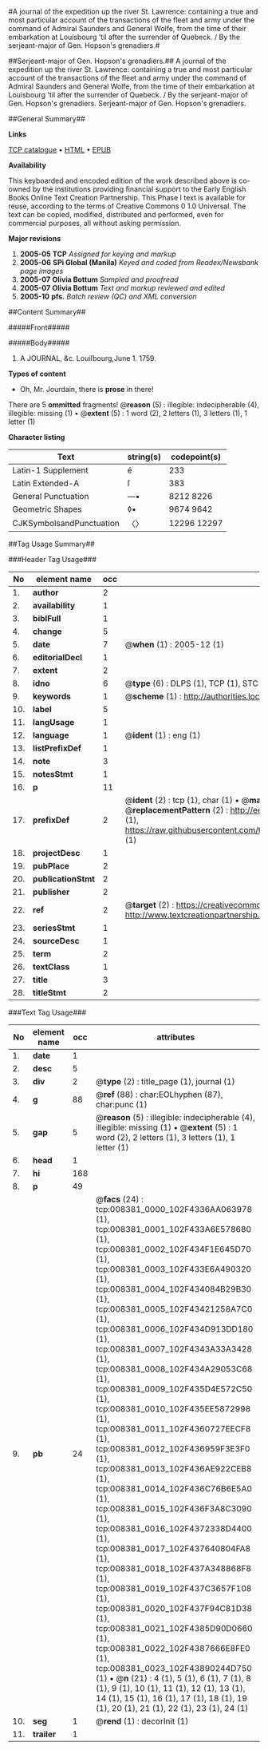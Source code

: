 #A journal of the expedition up the river St. Lawrence: containing a true and most particular account of the transactions of the fleet and army under the command of Admiral Saunders and General Wolfe, from the time of their embarkation at Louisbourg 'til after the surrender of Quebeck. / By the serjeant-major of Gen. Hopson's grenadiers.#

##Serjeant-major of Gen. Hopson's grenadiers.##
A journal of the expedition up the river St. Lawrence: containing a true and most particular account of the transactions of the fleet and army under the command of Admiral Saunders and General Wolfe, from the time of their embarkation at Louisbourg 'til after the surrender of Quebeck. / By the serjeant-major of Gen. Hopson's grenadiers.
Serjeant-major of Gen. Hopson's grenadiers.

##General Summary##

**Links**

[TCP catalogue](http://www.ota.ox.ac.uk/tcp/)  • 
[HTML](http://tei.it.ox.ac.uk/tcp/Texts-HTML/free/N06/N06606.html)  • 
[EPUB](http://tei.it.ox.ac.uk/tcp/Texts-EPUB/free/N06/N06606.epub)

**Availability**

This keyboarded and encoded edition of the
	       work described above is co-owned by the institutions
	       providing financial support to the Early English Books
	       Online Text Creation Partnership. This Phase I text is
	       available for reuse, according to the terms of Creative
	       Commons 0 1.0 Universal. The text can be copied,
	       modified, distributed and performed, even for
	       commercial purposes, all without asking permission.

**Major revisions**

1. __2005-05__ __TCP__ *Assigned for keying and markup*
1. __2005-06__ __SPi Global (Manila)__ *Keyed and coded from Readex/Newsbank page images*
1. __2005-07__ __Olivia Bottum__ *Sampled and proofread*
1. __2005-07__ __Olivia Bottum__ *Text and markup reviewed and edited*
1. __2005-10__ __pfs.__ *Batch review (QC) and XML conversion*

##Content Summary##

#####Front#####

#####Body#####

1. A JOURNAL, &c. Louiſbourg,June 1. 1759.

**Types of content**

  * Oh, Mr. Jourdain, there is **prose** in there!

There are 5 **ommitted** fragments! 
 @__reason__ (5) : illegible: indecipherable (4), illegible: missing (1)  •  @__extent__ (5) : 1 word (2), 2 letters (1), 3 letters (1), 1 letter (1)

**Character listing**


|Text|string(s)|codepoint(s)|
|---|---|---|
|Latin-1 Supplement|é|233|
|Latin Extended-A|ſ|383|
|General Punctuation|—•|8212 8226|
|Geometric Shapes|◊▪|9674 9642|
|CJKSymbolsandPunctuation|〈〉|12296 12297|

##Tag Usage Summary##

###Header Tag Usage###

|No|element name|occ|attributes|
|---|---|---|---|
|1.|__author__|2||
|2.|__availability__|1||
|3.|__biblFull__|1||
|4.|__change__|5||
|5.|__date__|7| @__when__ (1) : 2005-12 (1)|
|6.|__editorialDecl__|1||
|7.|__extent__|2||
|8.|__idno__|6| @__type__ (6) : DLPS (1), TCP (1), STC (1), NOTIS (1), IMAGE-SET (1), EVANS-CITATION (1)|
|9.|__keywords__|1| @__scheme__ (1) : http://authorities.loc.gov/ (1)|
|10.|__label__|5||
|11.|__langUsage__|1||
|12.|__language__|1| @__ident__ (1) : eng (1)|
|13.|__listPrefixDef__|1||
|14.|__note__|3||
|15.|__notesStmt__|1||
|16.|__p__|11||
|17.|__prefixDef__|2| @__ident__ (2) : tcp (1), char (1)  •  @__matchPattern__ (2) : ([0-9\-]+):([0-9IVX]+) (1), (.+) (1)  •  @__replacementPattern__ (2) : http://eebo.chadwyck.com/downloadtiff?vid=$1&page=$2 (1), https://raw.githubusercontent.com/textcreationpartnership/Texts/master/tcpchars.xml#$1 (1)|
|18.|__projectDesc__|1||
|19.|__pubPlace__|2||
|20.|__publicationStmt__|2||
|21.|__publisher__|2||
|22.|__ref__|2| @__target__ (2) : https://creativecommons.org/publicdomain/zero/1.0/ (1), http://www.textcreationpartnership.org/docs/. (1)|
|23.|__seriesStmt__|1||
|24.|__sourceDesc__|1||
|25.|__term__|2||
|26.|__textClass__|1||
|27.|__title__|3||
|28.|__titleStmt__|2||


###Text Tag Usage###

|No|element name|occ|attributes|
|---|---|---|---|
|1.|__date__|1||
|2.|__desc__|5||
|3.|__div__|2| @__type__ (2) : title_page (1), journal (1)|
|4.|__g__|88| @__ref__ (88) : char:EOLhyphen (87), char:punc (1)|
|5.|__gap__|5| @__reason__ (5) : illegible: indecipherable (4), illegible: missing (1)  •  @__extent__ (5) : 1 word (2), 2 letters (1), 3 letters (1), 1 letter (1)|
|6.|__head__|1||
|7.|__hi__|168||
|8.|__p__|49||
|9.|__pb__|24| @__facs__ (24) : tcp:008381_0000_102F4336AA063978 (1), tcp:008381_0001_102F433A6E578680 (1), tcp:008381_0002_102F434F1E645D70 (1), tcp:008381_0003_102F433E6A490320 (1), tcp:008381_0004_102F434084B29B30 (1), tcp:008381_0005_102F43421258A7C0 (1), tcp:008381_0006_102F434D913DD180 (1), tcp:008381_0007_102F4343A33A3428 (1), tcp:008381_0008_102F434A29053C68 (1), tcp:008381_0009_102F435D4E572C50 (1), tcp:008381_0010_102F435EE5872998 (1), tcp:008381_0011_102F4360727EECF8 (1), tcp:008381_0012_102F436959F3E3F0 (1), tcp:008381_0013_102F436AE922CEB8 (1), tcp:008381_0014_102F436C76B6E5A0 (1), tcp:008381_0015_102F436F3A8C3090 (1), tcp:008381_0016_102F4372338D4400 (1), tcp:008381_0017_102F437640804FA8 (1), tcp:008381_0018_102F437A348868F8 (1), tcp:008381_0019_102F437C3657F108 (1), tcp:008381_0020_102F437F94C81D38 (1), tcp:008381_0021_102F4385D90D0660 (1), tcp:008381_0022_102F4387666E8FE0 (1), tcp:008381_0023_102F43890244D750 (1)  •  @__n__ (21) : 4 (1), 5 (1), 6 (1), 7 (1), 8 (1), 9 (1), 10 (1), 11 (1), 12 (1), 13 (1), 14 (1), 15 (1), 16 (1), 17 (1), 18 (1), 19 (1), 20 (1), 21 (1), 22 (1), 23 (1), 24 (1)|
|10.|__seg__|1| @__rend__ (1) : decorInit (1)|
|11.|__trailer__|1||
